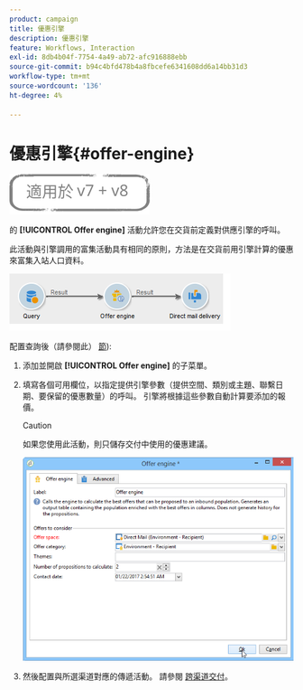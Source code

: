 ```yaml
---
product: campaign
title: 優惠引擎
description: 優惠引擎
feature: Workflows, Interaction
exl-id: 8db4b04f-7754-4a49-ab72-afc916888ebb
source-git-commit: b94c4bfd478b4a8fbcefe6341608dd6a14bb31d3
workflow-type: tm+mt
source-wordcount: '136'
ht-degree: 4%

---
```


# 優惠引擎{#offer-engine}

![](../../assets/common.svg)

的 **[!UICONTROL Offer engine]** 活動允許您在交貨前定義對供應引擎的呼叫。

此活動與引擎調用的富集活動具有相同的原則，方法是在交貨前用引擎計算的優惠來富集入站人口資料。

![](assets/int_offerengine_activity2.png)

配置查詢後（請參閱此） [節](query.md)):

1. 添加並開啟 **[!UICONTROL Offer engine]** 的子菜單。
1. 填寫各個可用欄位，以指定提供引擎參數（提供空間、類別或主題、聯繫日期、要保留的優惠數量）的呼叫。 引擎將根據這些參數自動計算要添加的報價。

   >[!CAUTION]
   >
   >如果您使用此活動，則只儲存交付中使用的優惠建議。

   ![](assets/int_offerengine_activity1.png)

1. 然後配置與所選渠道對應的傳遞活動。 請參閱 [跨渠道交付](cross-channel-deliveries.md)。
